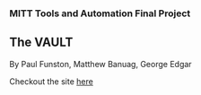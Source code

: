 ### MITT Tools and Automation Final Project

  ## The VAULT
  By Paul Funston, Matthew Banuag, George Edgar

Checkout the site [here](https://paul-funston.github.io/Vault/) 